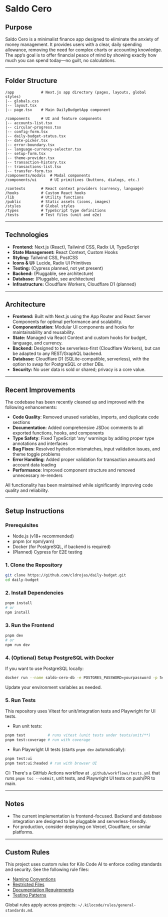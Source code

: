 # Saldo Cero

## Purpose

Saldo Cero is a minimalist finance app designed to eliminate the anxiety of money management. It provides users with a clear, daily spending allowance, removing the need for complex charts or accounting knowledge. The app’s goal is to offer financial peace of mind by showing exactly how much you can spend today—no guilt, no calculations.

---

## Folder Structure

```
/app            # Next.js app directory (pages, layouts, global styles)
|-- globals.css
|-- layout.tsx
|-- page.tsx    # Main DailyBudgetApp component

/components     # UI and feature components
|-- accounts-list.tsx
|-- circular-progress.tsx
|-- config-form.tsx
|-- daily-budget-status.tsx
|-- date-picker.tsx
|-- error-boundary.tsx
|-- language-currency-selector.tsx
|-- setup-form.tsx
|-- theme-provider.tsx
|-- transaction-history.tsx
|-- transactions-list.tsx
|-- transfer-form.tsx
/components/modals  # Modal components
/components/ui      # UI primitives (buttons, dialogs, etc.)

/contexts       # React context providers (currency, language)
/hooks          # Custom React hooks
/lib            # Utility functions
/public         # Static assets (icons, images)
/styles         # Global styles
/types          # TypeScript type definitions
/tests          # Test files (unit and e2e)
```

---

## Technologies

- **Frontend:** Next.js (React), Tailwind CSS, Radix UI, TypeScript
- **State Management:** React Context, Custom Hooks
- **Styling:** Tailwind CSS, PostCSS
- **Icons & UI:** Lucide, Radix UI Primitives
- **Testing:** (Cypress planned, not yet present)
- **Backend:** (Pluggable, see architecture)
- **Database:** (Pluggable, see architecture)
- **Infrastructure:** Cloudflare Workers, Cloudflare D1 (planned)

---

## Architecture

- **Frontend:** Built with Next.js using the App Router and React Server Components for optimal performance and scalability.
- **Componentization:** Modular UI components and hooks for maintainability and reusability.
- **State:** Managed via React Context and custom hooks for budget, language, and currency.
- **Backend:** Designed to be serverless-first (Cloudflare Workers), but can be adapted to any REST/GraphQL backend.
- **Database:** Cloudflare D1 (SQLite-compatible, serverless), with the option to swap for PostgreSQL or other DBs.
- **Security:** No user data is sold or shared; privacy is a core value.

---

## Recent Improvements

The codebase has been recently cleaned up and improved with the following enhancements:

- **Code Quality**: Removed unused variables, imports, and duplicate code sections
- **Documentation**: Added comprehensive JSDoc comments to all exported functions, hooks, and components
- **Type Safety**: Fixed TypeScript 'any' warnings by adding proper type annotations and interfaces
- **Bug Fixes**: Resolved hydration mismatches, input validation issues, and theme toggle problems
- **Error Handling**: Added proper validation for transaction amounts and account data loading
- **Performance**: Improved component structure and removed unnecessary re-renders

All functionality has been maintained while significantly improving code quality and reliability.

---

## Setup Instructions

### Prerequisites

- Node.js (v18+ recommended)
- pnpm (or npm/yarn)
- Docker (for PostgreSQL, if backend is required)
- (Planned) Cypress for E2E testing

### 1. Clone the Repository

```sh
git clone https://github.com/cldrojas/daily-budget.git
cd daily-budget
```

### 2. Install Dependencies

```sh
pnpm install
# or
npm install
```

### 3. Run the Frontend

```sh
pnpm dev
# or
npm run dev
```

### 4. (Optional) Setup PostgreSQL with Docker

If you want to use PostgreSQL locally:

```sh
docker run --name saldo-cero-db -e POSTGRES_PASSWORD=yourpassword -p 5432:5432 -d postgres
```

Update your environment variables as needed.

### 5. Run Tests

This repository uses Vitest for unit/integration tests and Playwright for UI tests.

- Run unit tests:

```sh
pnpm test          # runs vitest (unit tests under tests/unit/**)
pnpm test:coverage # run with coverage
```

- Run Playwright UI tests (starts `pnpm dev` automatically):

```sh
pnpm test:ui
pnpm test:ui:headed # run with browser UI
```

CI: There's a GitHub Actions workflow at `.github/workflows/tests.yml` that runs `pnpm tsc --noEmit`, unit tests, and Playwright UI tests on push/PR to main.

---

## Notes

- The current implementation is frontend-focused. Backend and database integration are designed to be pluggable and serverless-friendly.
- For production, consider deploying on Vercel, Cloudflare, or similar platforms.

---

## Custom Rules

This project uses custom rules for Kilo Code AI to enforce coding standards and security. See the following rule files:

- [Naming Conventions](.kilocode/rules/naming-conventions.md)
- [Restricted Files](.kilocode/rules/restricted-files.md)
- [Documentation Requirements](.kilocode/rules/documentation.md)
- [Testing Patterns](.kilocode/rules/testing.md)

Global rules apply across projects: `~/.kilocode/rules/general-standards.md`.
